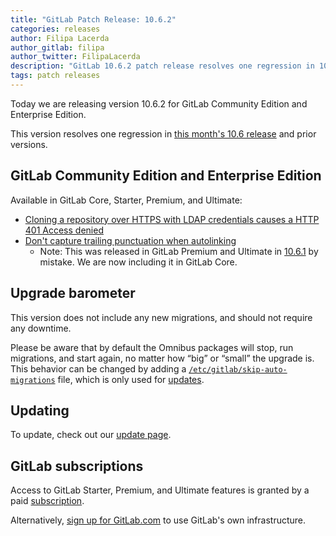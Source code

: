 ```yaml
---
title: "GitLab Patch Release: 10.6.2"
categories: releases
author: Filipa Lacerda
author_gitlab: filipa
author_twitter: FilipaLacerda
description: "GitLab 10.6.2 patch release resolves one regression in 10.6 release."
tags: patch releases
---
```


Today we are releasing version 10.6.2 for GitLab Community Edition and Enterprise Edition.

This version resolves one regression in
[this month's 10.6 release](/releases/2018/03/22/gitlab-10-6-released/) and
prior versions.

<!-- more -->

## GitLab Community Edition and Enterprise Edition

Available in GitLab Core, Starter, Premium, and Ultimate:

- [Cloning a repository over HTTPS with LDAP credentials causes a HTTP 401 Access denied](https://gitlab.com/gitlab-org/gitlab-ce/merge_requests/17988)
- [Don't capture trailing punctuation when autolinking](https://gitlab.com/gitlab-org/gitlab-ce/merge_requests/17965)
  - Note: This was released in GitLab Premium and Ultimate in [10.6.1](https://gitlab.com/gitlab-org/gitlab-ce/tags/v10.6.1) by mistake. We are now including it in GitLab Core.

## Upgrade barometer

This version does not include any new migrations, and should not require any
downtime.

Please be aware that by default the Omnibus packages will stop, run migrations,
and start again, no matter how “big” or “small” the upgrade is. This behavior
can be changed by adding a [`/etc/gitlab/skip-auto-migrations`](http://docs.gitlab.com/omnibus/update/README.html) file,
which is only used for [updates](https://docs.gitlab.com/omnibus/update/README.html).

## Updating

To update, check out our [update page](/update/).

## GitLab subscriptions

Access to GitLab Starter, Premium, and Ultimate features is granted by a paid [subscription](/pricing/).

Alternatively, [sign up for GitLab.com](/pricing/#gitlab-com)
to use GitLab's own infrastructure.
